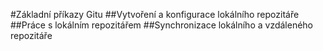 #Základní příkazy Gitu
##Vytvoření a konfigurace lokálního repozitáře
##Práce s lokálním repozitářem
##Synchronizace lokálního a vzdáleného repozitáře
